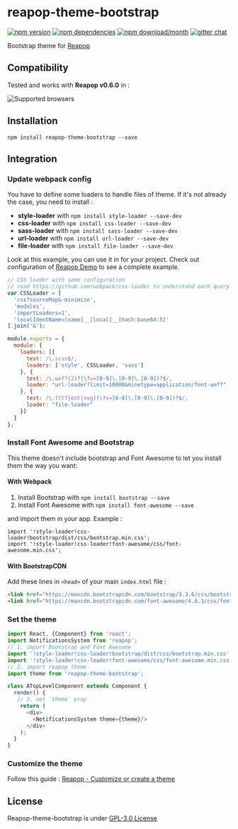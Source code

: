 # reapop-theme-bootstrap

[![npm version](https://img.shields.io/npm/v/reapop-theme-bootstrap.svg?style=flat-square)](https://www.npmjs.com/package/reapop-theme-bootstrap) [![npm dependencies](https://img.shields.io/david/LouisBarranqueiro/reapop-theme-bootstrap.svg?style=flat-square)](https://www.npmjs.com/package/reapop-theme-bootstrap) [![npm download/month](https://img.shields.io/npm/dm/reapop-theme-bootstrap.svg?style=flat-square)](https://www.npmjs.com/package/reapop-theme-bootstrap) [![gitter chat](https://img.shields.io/gitter/room/LouisBarranqueiro/reapop-theme-bootstrap.svg?style=flat-square)](https://gitter.im/LouisBarranqueiro/reapop-theme-bootstrap)

Bootstrap theme for [Reapop](https://github.com/LouisBarranqueiro/reapop) 

## Compatibility

Tested and works with **Reapop v0.6.0** in :

![Supported browsers](https://reapop-theme-wybo.s3.eu-central-1.amazonaws.com/supported-browsers.jpg)

## Installation

```
npm install reapop-theme-bootstrap --save
```

## Integration

### Update webpack config

You have to define some loaders to handle files of theme. If it's not already the case, you need to install :

 - **style-loader** with `npm install style-loader --save-dev`
 - **css-loader** with `npm install css-loader --save-dev`
 - **sass-loader** with `npm install sass-loader --save-dev`
 - **url-loader** with `npm install url-loader --save-dev`
 - **file-loader** with `npm install file-loader --save-dev`

Look at this example, you can use it in for your project. Check out configuration of [Reapop Demo](https://github.com/LouisBarranqueiro/reapop) to see a complete example.

``` js
// CSS loader with some configuration
// read https://github.com/webpack/css-loader to understand each query parameters
var CSSLoader = [
  'css?sourceMap&-minimize',
  'modules',
  'importLoaders=1',
  'localIdentName=[name]__[local]__[hash:base64:5]'
].join('&');

module.exports = {
  module: {
    loaders: [{
      test: /\.scss$/,
      loaders: ['style', CSSLoader, 'sass']
    }, {
      test: /\.woff(2)?(\?v=[0-9]\.[0-9]\.[0-9])?$/,
      loader: "url-loader?limit=10000&minetype=application/font-woff"
    }, {
      test: /\.(ttf|eot|svg)(\?v=[0-9]\.[0-9]\.[0-9])?$/,
      loader: "file-loader"
    }]
  }
};
```

### Install Font Awesome and Bootstrap

This theme doesn't include bootstrap and Font Awesome to let you install them the way you want:

#### With Webpack

1. Install Bootstrap with `npm install bootstrap --save`
2. Install Font Awesome with `npm install font-awesome --save`

and import them in your app. Example :

```
import '!style-loader!css-loader!bootstrap/dist/css/bootstrap.min.css';
import '!style-loader!css-loader!font-awesome/css/font-awesome.min.css';
```

#### With BootstrapCDN

Add these lines in `<head>` of your main `index.html` file :
``` html 
<link href="https://maxcdn.bootstrapcdn.com/bootstrap/3.3.6/css/bootstrap.min.css" rel="stylesheet">
<link href="https://maxcdn.bootstrapcdn.com/font-awesome/4.6.3/css/font-awesome.min.css" rel="stylesheet">
```

### Set the theme

``` js
import React, {Component} from 'react';
import NotificationsSystem from 'reapop';
// 1. import Bootstrap and Font Awesome
import '!style-loader!css-loader!bootstrap/dist/css/bootstrap.min.css';
import '!style-loader!css-loader!font-awesome/css/font-awesome.min.css';
// 2. import reapop theme
import theme from 'reapop-theme-bootstrap';

class ATopLevelComponent extends Component {
  render() { 
   // 3. set `theme` prop
    return (
      <div>
        <NotificationsSystem theme={theme}/>
      </div>
    );
  }
}
```

### Customize the theme

Follow this guide : [Reapop - Customize or create a theme](https://github.com/LouisBarranqueiro/reapop/blob/master/docs/api.md#customize-or-create-a-theme)

## License 

Reapop-theme-bootstrap is under [GPL-3.0 License](https://github.com/LouisBarranqueiro/reapop-theme-bootstrap/blob/master/LICENSE)